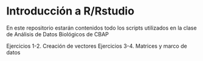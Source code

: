 # Introducción a R/Rstudio

En este repositorio estarán contenidos todo los scripts utilizados en la clase de Análisis de Datos Biológicos de CBAP

Ejercicios 1-2. Creación de vectores
Ejercicios 3-4. Matrices y marco de datos
